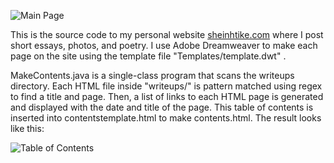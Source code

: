 ![Main Page](https://i.imgur.com/IgUnDuX.png)

This is the source code to my personal website [sheinhtike.com](http://sheinhtike.com "My Personal Website") where I post short essays, photos, and poetry. I use Adobe Dreamweaver to make each page on the site using the template file "Templates/template.dwt" .

MakeContents.java is a single-class program that scans the writeups directory. Each HTML file inside "writeups/" is pattern matched using regex to find a title and page. Then, a list of links to each HTML page is generated and displayed with the date and title of the page. This table of contents is inserted into contentstemplate.html to make contents.html. The result looks like this:

![Table of Contents](https://i.imgur.com/MNPai01.png)
